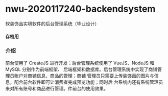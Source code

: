 # nwu-2020117240-backendsystem
软装饰品实境软件的后台管理系统（毕业设计）
#### 存档用
### 介绍
前台使用了 CreateJS 进行开发；后台管理系统使用了 VueJS、NodeJS 和 MySQL 分别作为前端框架、
后端框架和数据库。后台管理系统中实现了商铺管理员账户对商铺信息、商品的管理；商铺
管理员只需要上传装饰画的图片与信息，配合前台软件即可让消费者完成预览功能；同时后
台系统内还有系统管理员来对所有账号和商品进行管理。件前台的使用效果。
